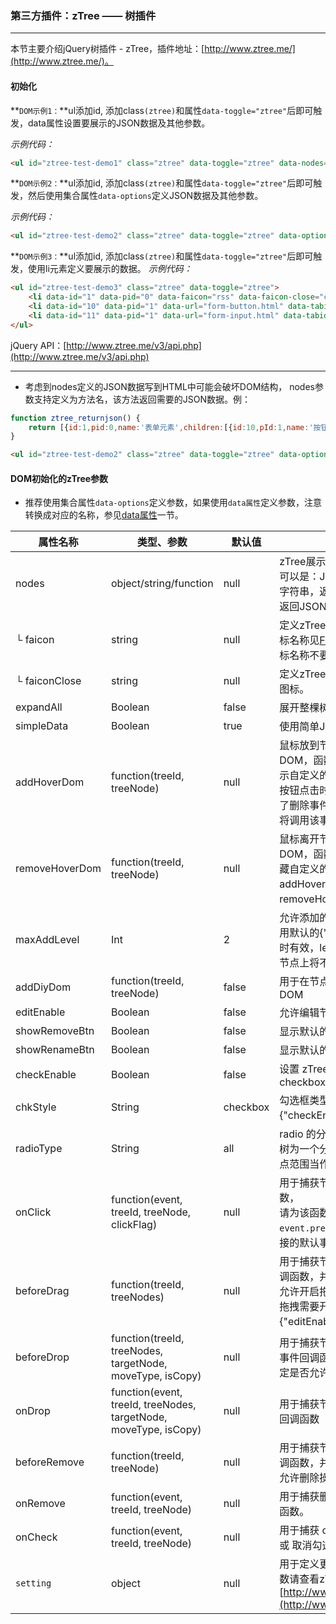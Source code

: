 ### 第三方插件：zTree —— 树插件
***
本节主要介绍jQuery树插件 - zTree，插件地址：[http://www.ztree.me/](http://www.ztree.me/)。
#### 初始化
**`DOM示例1：`**ul添加id, 添加class`(ztree)`和属性`data-toggle="ztree"`后即可触发，data属性设置要展示的JSON数据及其他参数。

*示例代码：*
```html
<ul id="ztree-test-demo1" class="ztree" data-toggle="ztree" data-nodes="[{id:1,pid:0,name:'表单元素',faicon:'rss',children:[{id:10,pId:1,name:'按钮'},{id:11,pId:1,name:'文本框'}]}]"></ul>
```
**`DOM示例2：`**ul添加id, 添加class`(ztree)`和属性`data-toggle="ztree"`后即可触发，然后使用集合属性`data-options`定义JSON数据及其他参数。

*示例代码：*
```html
<ul id="ztree-test-demo2" class="ztree" data-toggle="ztree" data-options="{nodes:[{id:1,pid:0,name:'表单元素',faicon:'rss',children:[{id:10,pId:1,name:'按钮'},{id:11,pId:1,name:'文本框'}]}]}"></ul>
```
**`DOM示例3：`**ul添加id, 添加class`(ztree)`和属性`data-toggle="ztree"`后即可触发，使用li元素定义要展示的数据。
*示例代码：*
```html
<ul id="ztree-test-demo3" class="ztree" data-toggle="ztree">
    <li data-id="1" data-pid="0" data-faicon="rss" data-faicon-close="cab">表单元素</li>
    <li data-id="10" data-pid="1" data-url="form-button.html" data-tabid="form-button" data-faicon="bell">按钮</li>
    <li data-id="11" data-pid="1" data-url="form-input.html" data-tabid="form-input" data-faicon="info-circle">文本框</li>
</ul>
```
jQuery API：[http://www.ztree.me/v3/api.php](http://www.ztree.me/v3/api.php)
***
* 考虑到nodes定义的JSON数据写到HTML中可能会破坏DOM结构， nodes参数支持定义为方法名，该方法返回需要的JSON数据。例：
```js
function ztree_returnjson() {
    return [{id:1,pid:0,name:'表单元素',children:[{id:10,pId:1,name:'按钮'},{id:11,pId:1,name:'文本框'}]}]
}
```
```html
<ul id="ztree-test-demo2" class="ztree" data-toggle="ztree" data-options="{nodes:'ztree_returnjson'}"></ul>
```
#### DOM初始化的zTree参数
* 推荐使用集合属性`data-options`定义参数，如果使用`data属性`定义参数，注意转换成对应的名称，参见[data属性]()一节。

| 属性名称 | 类型、参数 | 默认值 | 描述信息 |
| -- | -- | -- | -- |
| nodes | object/string/function | null | zTree展示的JSON数据，参数格式可以是：JSON对象，JSON格式的字符串，返回JSON数据的方法名，返回JSON数据的方法 |
| └ faicon | string | null | 定义zTree节点显示的字体图标，图标名称见[Font Awesome](http://fortawesome.github.io/Font-Awesome/icons/)，定义图标名称不要加`fa-` |
| └ faiconClose | string | null | 定义zTree父节点折叠后显示的字体图标。 |
| expandAll | Boolean | false | 展开整棵树 |
| simpleData | Boolean | true | 使用简单JSON数据 |
| addHoverDom | function(treeId, treeNode) | null | 鼠标放到节点上时，显示的自定义DOM，函数可选字符串"edit"：显示自定义的添加和删除按钮，删除按钮点击时有确认事件，如果定义了删除事件[onRemove]，则删除时将调用该事件，否则直接删除 |
| removeHoverDom | function(treeId, treeNode) | null | 鼠标离开节点时，隐藏自定义DOM，函数可选字符串"edit"：隐藏自定义的添加和删除按钮，addHoverDom和removeHoverDom需要同时出现 |
| maxAddLevel | Int | 2 | 允许添加的最大子节点深度，仅使用默认的{"addHoverDom":"edit"}时有效，level > maxAddLevel 的节点上将不会显示添加按钮。 |
| addDiyDom | function(treeId, treeNode) | false | 用于在节点上固定显示用户自定义DOM |
| editEnable | Boolean | false | 允许编辑节点 |
| showRemoveBtn | Boolean | false | 显示默认的编辑按钮 |
| showRenameBtn | Boolean | false | 显示默认的删除按钮 |
| checkEnable | Boolean | false | 设置 zTree 的节点上是否显示 checkbox / radio |
| chkStyle | String | checkbox | 勾选框类型(checkbox 或 radio）[ {"checkEnable":true} 生效 ] |
| radioType | String | all | radio 的分组范围，参数'all'：整棵树为一个分组，参数'level'：每一节点范围当作一个分组 |
| onClick | function(event, treeId, treeNode, clickFlag) | null | 用于捕获节点被点击的事件回调函数，<br>请为该函数添加`event.preventDefault()`以阻止a链接的默认事件
| beforeDrag | function(treeId, treeNodes) | null | 用于捕获节点被拖拽之前的事件回调函数，并且根据返回值确定是否允许开启拖拽操作<br>拖拽需要开启(editEnable)：[ {"editEnable":true} 生效 ]|
| beforeDrop | function(treeId, treeNodes, targetNode, moveType, isCopy) | null | 用于捕获节点拖拽操作结束之前的事件回调函数，并且根据返回值确定是否允许此拖拽操作 |
| onDrop | function(event, treeId, treeNodes, targetNode, moveType, isCopy) | null | 用于捕获节点拖拽操作结束的事件回调函数 |
| beforeRemove | function(treeId, treeNode) | null | 用于捕获节点被删除之前的事件回调函数，并且根据返回值确定是否允许删除操作。 |
| onRemove | function(event, treeId, treeNode) | null | 用于捕获删除节点之后的事件回调函数。 |
| onCheck | function(event, treeId, treeNode) | null | 用于捕获 checkbox / radio 被勾选 或 取消勾选的事件回调函数 |
| `setting` | object | null | 用于定义更多的zTree参数，更多参数请查看zTree API：[http://www.ztree.me/v3/api.php](http://www.ztree.me/v3/api.php) |